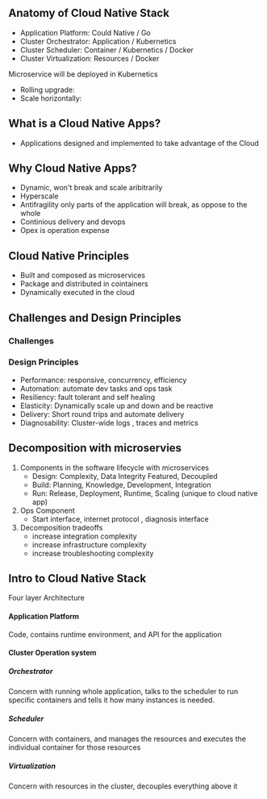 ## Anatomy of Cloud Native Stack

* Application Platform: Could Native / Go
* Cluster Orchestrator: Application / Kubernetics
* Cluster Scheduler: Container / Kubernetics / Docker
* Cluster Virtualization: Resources / Docker

Microservice will be deployed in Kubernetics
* Rolling upgrade:
* Scale horizontally:


## What is a Cloud Native Apps?
* Applications designed and implemented to take advantage of the Cloud

## Why Cloud Native Apps?
* Dynamic, won't break and scale aribitrarily
* Hyperscale
* Antifragility only parts of the application will break, as oppose to the whole
* Continious delivery and devops
* Opex is operation expense

## Cloud Native Principles
* Built and composed as microservices
* Package and distributed in cointainers
* Dynamically executed in the cloud

## Challenges and Design Principles
### Challenges

### Design Principles
* Performance: responsive, concurrency, efficiency
* Automation: automate dev tasks and ops task
* Resiliency: fault tolerant and self healing
* Elasticity: Dynamically scale up and down and be reactive
* Delivery: Short round trips and automate delivery
* Diagnosability: Cluster-wide logs , traces and metrics

## Decomposition with microservies
1. Components in the software lifecycle with microservices
    * Design: Complexity, Data Integrity Featured, Decoupled
    * Build: Planning, Knowledge, Development, Integration
    * Run: Release, Deployment, Runtime, Scaling (unique to cloud native app)
2. Ops Component
    * Start interface, internet protocol , diagnosis interface
3. Decomposition tradeoffs
    * increase integration complexity
    * increase infrastructure complexity
    * increase troubleshooting complexity
    
## Intro to Cloud Native Stack
Four layer Architecture

#### Application Platform
Code, contains runtime environment, and API for the application


#### Cluster Operation system

##### Orchestrator 
Concern with running whole application, talks to the scheduler to run specific containers and tells it how many instances is needed.

##### Scheduler
Concern with containers, and manages the resources and executes the individual container for those resources

##### Virtualization
Concern with resources in the cluster, decouples everything above it

